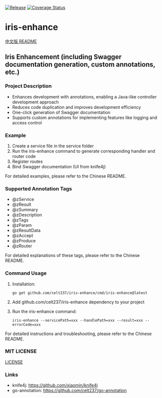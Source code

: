 [![Release](https://github.com/celt237/iris-enhance/actions/workflows/go.yml/badge.svg)](https://github.com/celt237/iris-enhance/actions/workflows/go.yml)
[![Coverage Status](https://coveralls.io/repos/github/celt237/iris-enhance/badge.svg?branch=master)](https://coveralls.io/repos/github/celt237/iris-enhance/badge.svg?branch=master)

# iris-enhance

[中文版 README](README_CN.md)

## Iris Enhancement (including Swagger documentation generation, custom annotations, etc.)

### Project Description

- Enhances development with annotations, enabling a Java-like controller development approach
- Reduces code duplication and improves development efficiency
- One-click generation of Swagger documentation
- Supports custom annotations for implementing features like logging and access control

### Example

1. Create a service file in the service folder
2. Run the iris-enhance command to generate corresponding handler and router code
3. Register routes
4. Bind Swagger documentation (UI from knife4j)

For detailed examples, please refer to the Chinese README.

### Supported Annotation Tags

- @zService
- @zResult
- @zSummary
- @zDescription
- @zTags
- @zParam
- @zResultData
- @zAccept
- @zProduce
- @zRouter

For detailed explanations of these tags, please refer to the Chinese README.

### Command Usage

1. Installation:

   ```shell
   go get github.com/celt237/iris-enhance/cmd/iris-enhance@latest
   ```

2. Add github.com/celt237/iris-enhance dependency to your project

3. Run the iris-enhance command:

   ```shell
   iris-enhance --servicePath=xxx --handlePath=xxx --result=xxx --errorCode=xxx
   ```

For detailed instructions and troubleshooting, please refer to the Chinese README.

### MIT LICENSE

[LICENSE](./LICENSE)

### Links

- knife4j: <https://github.com/xiaomin/knife4j>
- go-annotation: <https://github.com/celt237/go-annotation>
